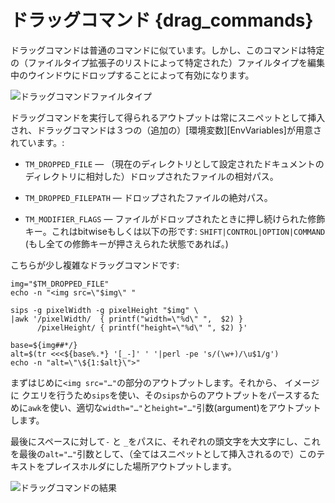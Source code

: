# ドラッグコマンド {drag_commands}

ドラッグコマンドは普通のコマンドに似ています。しかし、このコマンドは特定の（ファイルタイプ拡張子のリストによって特定された）ファイルタイプを編集中のウインドウにドロップすることによって有効になります。

![ドラッグコマンドファイルタイプ](drag_command_file_types.png)

ドラッグコマンドを実行して得られるアウトプットは常にスニペットとして挿入され、ドラッグコマンドは３つの（追加の）[環境変数][EnvVariables]が用意されています。:

 * `TM_DROPPED_FILE` — （現在のディレクトリとして設定されたドキュメントのディレクトリに相対した）ドロップされたファイルの相対パス。

 * `TM_DROPPED_FILEPATH` — ドロップされたファイルの絶対パス。

 * `TM_MODIFIER_FLAGS` — ファイルがドロップされたときに押し続けられた修飾キー。これはbitwiseもしくは以下の形です: `SHIFT|CONTROL|OPTION|COMMAND` (もし全ての修飾キーが押さえられた状態であれば。)

こちらが少し複雑なドラッグコマンドです:

    img="$TM_DROPPED_FILE"
    echo -n "<img src=\"$img\" "

    sips -g pixelWidth -g pixelHeight "$img" \
    |awk '/pixelWidth/  { printf("width=\"%d\" ",  $2) }
          /pixelHeight/ { printf("height=\"%d\" ", $2) }'

    base=${img##*/}
    alt=$(tr <<<${base%.*} '[_-]' ' '|perl -pe 's/(\w+)/\u$1/g')
    echo -n "alt=\"\${1:$alt}\">"

まずはじめに`<img src="…"`の部分のアウトプットします。それから、 イメージに
クエリを行うため`sips`を使い、その`sips`からのアウトプットをパースするために`awk`を使い、適切な`width="…"`と`height="…"`引数(argument)をアウトプットします。 

最後にスペースに対して`-` と `_`をパスに、それぞれの頭文字を大文字にし、これを最後の`alt="…"`引数として、（全てはスニペットとして挿入されるので）このテキストをプレイスホルダにした場所アウトプットします。

![ドラッグコマンドの結果](drag_command_result.png)

